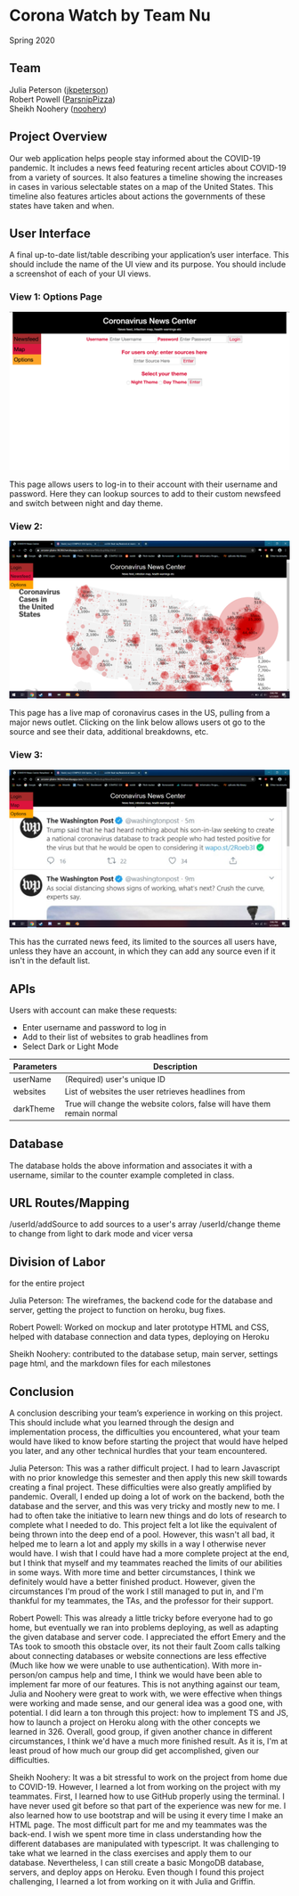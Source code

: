 # Corona Watch by Team Nu
Spring 2020  

## Team
Julia Peterson ([jkpeterson](https://github.com/jkpeterson))  
Robert Powell ([ParsnipPizza](https://github.com/ParsnipPizza))    
Sheikh Noohery ([noohery](https://github.com/noohery))    

## Project Overview
Our web application helps people stay informed about the COVID-19 pandemic. It includes a news feed featuring recent articles about COVID-19 from a variety of sources. It also features a timeline showing the increases in cases in various selectable states on a map of the United States. This timeline also features articles about actions the governments of these states have taken and when.

## User Interface

A final up-to-date list/table describing your application’s user interface. This should include the name of the UI view and its purpose. You should include a screenshot of each of your UI views.

### View 1: Options Page

<img src="news_center.png"
     alt="Options View"/>

This page allows users to log-in to their account with their username and password. Here they can lookup sources to add to their custom newsfeed and switch between night and day theme. 

### View 2:
<img src = "map_view.png" alt = "Map View"/>

This page has a live map of coronavirus cases in the US, pulling from a major news outlet. Clicking on the link below allows users ot go to the source and see their data, additional breakdowns, etc.

### View 3: 
<img src = "Newsfeed_view.png" alt = "Newsfeed View"/>

This has the currated news feed, its limited to the sources all users have, unless they have an account, in which they can add any source even if it isn't in the default list.

## APIs

Users with account can make these requests:
+ Enter username and password to log in
+ Add to their list of websites to grab headlines from
+ Select Dark or Light Mode

| Parameters    | Description  |
| ------------- |--------------|
| userName      | (Required) user's unique ID |
| websites      | List of websites the user retrieves headlines from |
| darkTheme     | True will change the website colors, false will have them remain normal |

## Database

The database holds the above information and associates it with a username, similar to the counter example completed in class.

## URL Routes/Mapping
/userId/addSource to add sources to a user's array
/userId/change theme to change from light to dark mode and vicer versa


## Division of Labor

for the entire project  

Julia Peterson: The wireframes, the backend code for the database and server, getting the project to function on heroku, bug fixes.

Robert Powell: Worked on mockup and later prototype HTML and CSS, helped with database connection and data types, deploying on Heroku

Sheikh Noohery: contributed to the database setup, main server, settings page html, and the markdown files for each milestones

## Conclusion

A conclusion describing your team’s experience in working on this project. This should include what you learned through the design and implementation process, the difficulties you encountered, what your team would have liked to know before starting the project that would have helped you later, and any other technical hurdles that your team encountered.

Julia Peterson:  This was a rather difficult project.  I had to learn Javascript with no prior knowledge this semester and then apply this new skill towards creating a final project.  These difficulties were also greatly amplified by pandemic.  Overall, I ended up doing a lot of work on the backend, both the database and the server, and this was very tricky and mostly new to me.  I had to often take the initiative to learn new things and do lots of research to complete what I needed to do.  This project felt a lot like the equivalent of being thrown into the deep end of a pool.  However, this wasn't all bad, it helped me to learn a lot and apply my skills in a way I otherwise never would have.  I wish that I could have had a more complete project at the end, but I think that myself and my teammates reached the limits of our abilities in some ways.  With more time and better circumstances, I think we definitely would have a better finished product.  However, given the circumstances I'm proud of the work I still managed to put in, and I'm thankful for my teammates, the TAs, and the professor for their support.

Robert Powell: This was already a little tricky before everyone had to go home, but eventually we ran into problems deploying, as well as adapting the given database and server code. I appreciated the effort Emery and the TAs took to smooth this obstacle over, its not their fault Zoom calls talking about connecting databases or website connections are less effective (Much like how we were unable to use authentication).  With more in-person/on campus help and time, I think we would have been able to implement far more of our features. This is not anything against our team, Julia and Noohery were great to work with, we were effective when things were working and made sense, and our general idea was a good one, with potential. I did learn a ton through this project: how to implement TS and JS, how to launch a project on Heroku along with the other concepts we learned in 326. Overall, good group, if given another chance in different circumstances, I think we'd have a much more finished result. As it is, I'm at least proud of how much our group did get accomplished, given our difficulties.

Sheikh Noohery: It was a bit stressful to work on the project from home due to COVID-19. However, I learned a lot from working on the project with my teammates. First, I learned how to use GitHub properly using the terminal. I have never used git before so that part of the experience was new for me. I also learned how to use bootstrap and will be using it every time I make an HTML page. The most difficult part for me and my teammates was the back-end. I wish we spent more time in class understanding how the different databases are manipulated with typescript. It was challenging to take what we learned in the class exercises and apply them to our database. Nevertheless, I can still create a basic MongoDB database, servers, and deploy apps on Heroku. Even though I found this project challenging, I learned a lot from working on it with Julia and Griffin.
